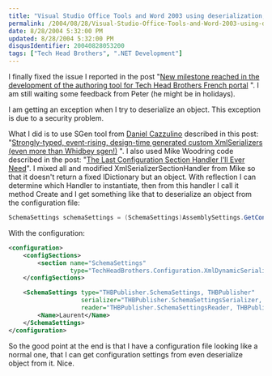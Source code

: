 ```yaml
---
title: "Visual Studio Office Tools and Word 2003 using deserialization, nightmare end"
permalink: /2004/08/28/Visual-Studio-Office-Tools-and-Word-2003-using-deserialization-nightmare-end/
date: 8/28/2004 5:32:00 PM
updated: 8/28/2004 5:32:00 PM
disqusIdentifier: 20040828053200
tags: ["Tech Head Brothers", ".NET Development"]
---
```

I finally fixed the issue I reported in the post "[New milestone reached in the development of the authoring tool for Tech Head Brothers French portal](http://weblogs.asp.net/lkempe/archive/2004/08/23/219122.aspx) ". I am still waiting some feedback from Peter (he might be in holidays).

I am getting an exception when I try to deserialize an object. This exception is due to a security problem.
<!-- more -->

What I did is to use SGen tool from [Daniel Cazzulino](http://weblogs.asp.net/cazzu/) described in this post: "[Strongly-typed, event-rising, design-time generated custom XmlSerializers (even more than Whidbey sgen!)](http://weblogs.asp.net/cazzu/archive/2004/08/02/SGen.aspx) ". I also used Mike Woodring code described in the post: "[The Last Configuration Section Handler I'll Ever Need](http://www.pluralsight.com/craig/articleview.aspx/CLR%20Workings/The%20Last%20Configuration%20Section%20Handler%20I.xml)". I mixed all and modified XmlSerializerSectionHandler from Mike so that it doesn't return a fixed IDictionary but an object. With reflection I can determine which Handler to instantiate, then from this handler I call it method Create and I get something like that to deserialize an object from the configuration file:

```csharp
SchemaSettings schemaSettings = (SchemaSettings)AssemblySettings.GetConfig("SchemaSettings");
```

With the configuration:

```xml
<configuration>
    <configSections>
        <section name="SchemaSettings"
                 type="TechHeadBrothers.Configuration.XmlDynamicSerializerSectionHandler, THBPublisher"/>
    </configSections>

    <SchemaSettings type="THBPublisher.SchemaSettings, THBPublisher"
                    serializer="THBPublisher.SchemaSettingsSerializer, THBPublisher"
                    reader="THBPublisher.SchemaSettingsReader, THBPublisher">
        <Name>Laurent</Name>
    </SchemaSettings>
</configuration>
```

So the good point at the end is that I have a configuration file looking like a normal one, that I can get configuration settings from even deserialize object from it. Nice.
